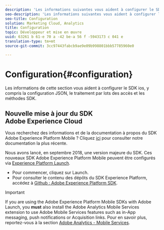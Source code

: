 ```yaml
---
description: 'Les informations suivantes vous aident à configurer le SDK ios, notamment la configuration JSON, le traitement par lots des accès et les méthodes SDK. '
seo-description: 'Les informations suivantes vous aident à configurer le SDK ios, notamment la configuration JSON, le traitement par lots des accès et les méthodes SDK. '
seo-title: Configuration
solution: Marketing Cloud, Analytics
title: Configuration
topic: Développeur et mise en œuvre
uuid: 63261 b 61-e 70 a -42 be-a 56 f -5943173 c 041 e
translation-type: tm+mt
source-git-commit: 3cc97443fabcb9ae9e09b998801bbb57785960e0

---
```



# Configuration{#configuration}

Les informations de cette section vous aident à configurer le SDK ios, y compris la configuration JSON, le traitement par lots des accès et les méthodes SDK.

## Nouvelle mise à jour du SDK Adobe Experience Cloud

Vous recherchez des informations et de la documentation à propos du SDK Adobe Experience Platform Mobile ? Cliquez [ici](https://aep-sdks.gitbook.io/docs/) pour consulter notre documentation la plus récente.

Nous avons lancé, en septembre 2018, une version majeure du SDK. Ces nouveaux SDK Adobe Experience Platform Mobile peuvent être configurés via [Experience Platform Launch](https://www.adobe.com/experience-platform/launch.html).

* Pour commencer, cliquez sur Launch.
* Pour consulter le contenu des dépôts du SDK Experience Platform, accédez à [Github : Adobe Experience Platform SDK](https://github.com/Adobe-Marketing-Cloud/acp-sdks).

>[!IMPORTANT]
>
> If you are using the Adobe Experience Platform Mobile SDKs with Adobe Launch, you **must** also install the Adobe Analytics Mobile Services extension to use Adobe Mobile Services features such as in-App messaging, push notifications or Acquisition links. Pour en savoir plus, reportez-vous à la section [Adobe Analytics - Mobile Services](https://aep-sdks.gitbook.io/docs/using-mobile-extensions/adobe-analytics-mobile-services).